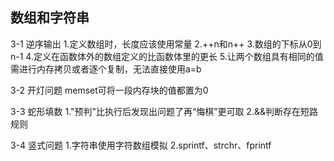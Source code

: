 ## 数组和字符串
3-1 逆序输出 1.定义数组时，长度应该使用常量 2.++n和n++ 3.数组的下标从0到n-1 4.定义在函数体外的数组定义的比函数体里的更长 5.让两个数组具有相同的值需进行内存拷贝或者逐个复制，无法直接使用a=b

3-2 开灯问题 memset可将一段内存块的值都置为0

3-3 蛇形填数 1."预判"比执行后发现出问题了再“悔棋”更可取 2.&&判断存在短路规则

3-4 竖式问题 1.字符串使用字符数组模拟 2.sprintf、strchr、fprintf